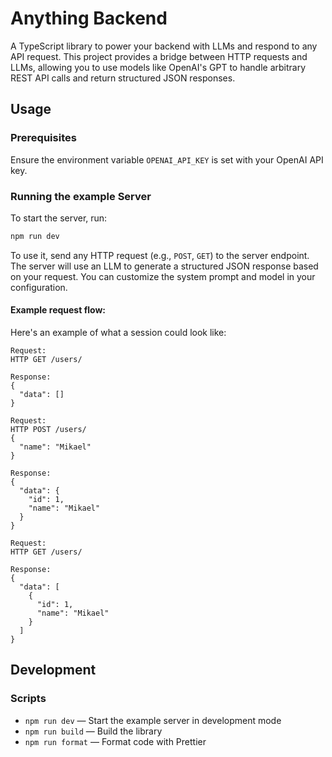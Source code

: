 # Anything Backend

A TypeScript library to power your backend with LLMs and respond to any API request. This project provides a bridge
between HTTP requests and LLMs, allowing you to use models like OpenAI's GPT to handle arbitrary REST API calls and
return structured JSON responses.

## Usage

### Prerequisites

Ensure the environment variable `OPENAI_API_KEY` is set with your OpenAI API key.

### Running the example Server
To start the server, run:

```sh
npm run dev
```

To use it, send any HTTP request (e.g., `POST`, `GET`) to the server endpoint. The server will use an LLM to generate a
structured JSON response based on your request. You can customize the system prompt and model in your configuration.

#### Example request flow:

Here's an example of what a session could look like:

```
Request:
HTTP GET /users/

Response:
{
  "data": []
}
```

```
Request:
HTTP POST /users/
{
  "name": "Mikael"
}

Response:
{
  "data": {
    "id": 1,
    "name": "Mikael"
  }
}
```

```
Request:
HTTP GET /users/

Response:
{
  "data": [
    {
      "id": 1,
      "name": "Mikael"
    }
  ]
}
```

## Development

### Scripts

- `npm run dev` — Start the example server in development mode
- `npm run build` — Build the library
- `npm run format` — Format code with Prettier
